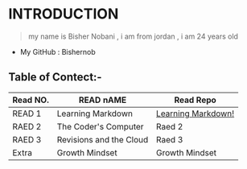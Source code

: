 # INTRODUCTION

> my name is Bisher Nobani , i am from jordan , i am 24 years old 

* My GitHub : Bishernob

## Table of Contect:-

| Read NO.      | READ nAME               |   Read Repo     |
| ------------- | -------------           | -------------   |
| READ 1        | Learning Markdown       |  [Learning Markdown!](http://google.com)         |
| RAED 2        | The Coder's Computer    |  Raed 2         |
| RAED 3        | Revisions and the Cloud |  Raed 3         |
| Extra         | Growth Mindset          |  Growth Mindset |